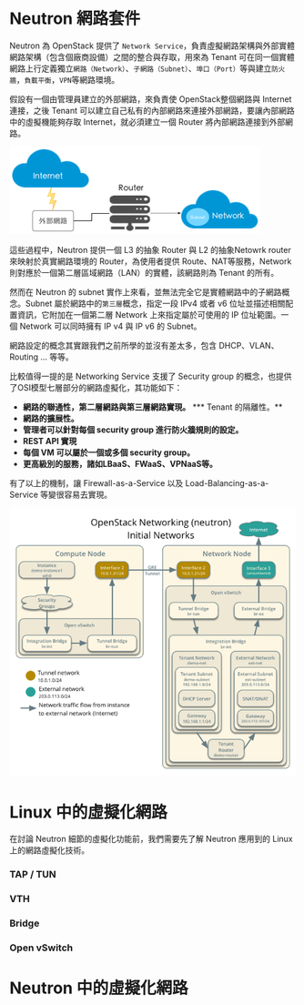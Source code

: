# Neutron 網路套件
Neutron 為 OpenStack 提供了 ```Network Service```，負責虛擬網路架構與外部實體網路架構（包含個廠商設備）之間的整合與存取，用來為 Tenant 可在同一個實體網路上行定義獨立```網路（Network）```、```子網路（Subnet）```、```埠口（Port）```等與建立```防火牆```，```負載平衡```，```VPN```等網路環境。

假設有一個由管理員建立的外部網路，來負責使 OpenStack整個網路與 Internet 連接，之後 Tenant 可以建立自己私有的內部網路來連接外部網路，要讓內部網路中的虛擬機能夠存取 Internet，就必須建立一個 Router 將內部網路連接到外部網路。

![典型 Neutron 網路結構](images/neutron_basic.png)

這些過程中，Neutron 提供一個 L3 的抽象 Router 與 L2 的抽象Netowrk router 來映射於真實網路環境的 Router，為使用者提供 Route、NAT等服務，Network 則對應於一個第二層區域網路（LAN）的實體，該網路則為 Tenant 的所有。

然而在 Neutron 的 subnet 實作上來看，並無法完全它是實體網路中的子網路概念。Subnet 屬於網路中的```第三層```概念，指定一段 IPv4 或者 v6 位址並描述相關配置資訊，它附加在一個第二層 Network 上來指定屬於可使用的 IP 位址範圍。一個 Network 可以同時擁有 IP v4 與 IP v6 的 Subnet。

網路設定的概念其實跟我們之前所學的並沒有差太多，包含 DHCP、VLAN、Routing … 等等。

比較值得一提的是 Networking Service 支援了 Security group 的概念，也提供了OSI模型七層部分的網路虛擬化，其功能如下：
* **網路的聯通性，第二層網路與第三層網路實現。**
*** Tenant 的隔離性。**
* **網路的擴展性。**
* **管理者可以針對每個 security group 進行防火牆規則的設定。**
* **REST API 實現**
* **每個 VM 可以屬於一個或多個 security group。**
* **更高級別的服務，諸如LBaaS、FWaaS、VPNaaS等。**

有了以上的機制，讓 Firewall-as-a-Service 以及 Load-Balancing-as-a-Service 等變很容易去實現。

![架構圖](images/installguide-neutron-initialnetworks.png)

# Linux 中的虛擬化網路
在討論 Neutron 細節的虛擬化功能前，我們需要先了解 Neutron 應用到的 Linux 上的網路虛擬化技術。

### TAP / TUN
### VTH
### Bridge
### Open vSwitch


# Neutron 中的虛擬化網路


